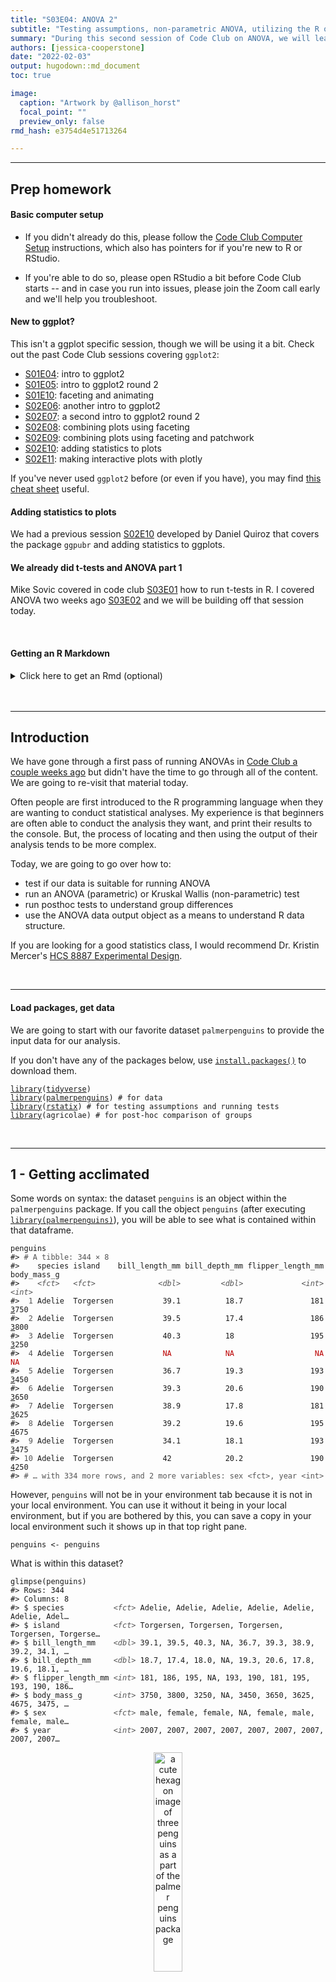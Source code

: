 ```yaml
---
title: "S03E04: ANOVA 2"
subtitle: "Testing assumptions, non-parametric ANOVA, utilizing the R output, and 🐧"
summary: "During this second session of Code Club on ANOVA, we will learn to test whether our data meetings assumptions needed for ANOVA, run non-parametric ANOVA tests and use the output for creating plots with our statistical findings."  
authors: [jessica-cooperstone]
date: "2022-02-03"
output: hugodown::md_document
toc: true

image: 
  caption: "Artwork by @allison_horst"
  focal_point: ""
  preview_only: false
rmd_hash: e3754d4e51713264

---
```


------------------------------------------------------------------------

## Prep homework

#### Basic computer setup

-   If you didn't already do this, please follow the [Code Club Computer Setup](/codeclub-setup/04_ggplot2/) instructions, which also has pointers for if you're new to R or RStudio.

-   If you're able to do so, please open RStudio a bit before Code Club starts -- and in case you run into issues, please join the Zoom call early and we'll help you troubleshoot.

#### New to ggplot?

This isn't a ggplot specific session, though we will be using it a bit. Check out the past Code Club sessions covering `ggplot2`:

-   [S01E04](/codeclub/04_ggplot2/): intro to ggplot2
-   [S01E05](/codeclub/05_ggplot-round-2/): intro to ggplot2 round 2
-   [S01E10](/codeclub/10_faceting-animating/): faceting and animating
-   [S02E06](/codeclub/s02e06_ggplot2/): another intro to ggplot2
-   [S02E07](/codeclub/s02e07_ggplot2_part2/): a second intro to ggplot2 round 2
-   [S02E08](/codeclub/s02e08_multiple_plots/): combining plots using faceting
-   [S02E09](/codeclub/s02e09_multiple_plots_part2/): combining plots using faceting and patchwork
-   [S02E10](/codeclub/s02e10_ggpubr/): adding statistics to plots
-   [S02E11](/codeclub/s02e12_plotly/): making interactive plots with plotly

If you've never used `ggplot2` before (or even if you have), you may find [this cheat sheet](https://github.com/rstudio/cheatsheets/blob/master/data-visualization-2.1.pdf) useful.

#### Adding statistics to plots

We had a previous session [S02E10](/codeclub/s02e10_ggpubr/) developed by Daniel Quiroz that covers the package `ggpubr` and adding statistics to ggplots.

#### We already did t-tests and ANOVA part 1

Mike Sovic covered in code club [S03E01](/codeclub/s03e01_ttests/) how to run t-tests in R. I covered ANOVA two weeks ago [S03E02](/codeclub/s03e02_anova/) and we will be building off that session today.

<br>

#### Getting an R Markdown

<details>
<summary>
Click here to get an Rmd (optional)
</summary>

#### RMarkdown for today

<div class="highlight">

<pre class='chroma'><code class='language-r' data-lang='r'><span class='c'># directory </span>
<span class='nf'><a href='https://rdrr.io/r/base/files2.html'>dir.create</a></span><span class='o'>(</span><span class='s'>"S03E04"</span><span class='o'>)</span>

<span class='c'># directory for our RMarkdown</span>
<span class='c'># ("recursive" to create two levels at once.)</span>
<span class='nf'><a href='https://rdrr.io/r/base/files2.html'>dir.create</a></span><span class='o'>(</span><span class='s'>"S03E04/Rmd/"</span><span class='o'>)</span>

<span class='c'># save the url location for today's script</span>
<span class='nv'>todays_Rmd</span> <span class='o'>&lt;-</span> 
  <span class='s'>"https://raw.githubusercontent.com/biodash/biodash.github.io/master/content/codeclub/S03E04_anova2/anova2.Rmd"</span>

<span class='c'># indicate the name of the new Rmd</span>
<span class='nv'>S03E04_Rmd</span> <span class='o'>&lt;-</span> <span class='s'>"S03E04/Rmd/S03E04_anova2.Rmd"</span>

<span class='c'># go get that file! </span>
<span class='nf'><a href='https://rdrr.io/r/utils/download.file.html'>download.file</a></span><span class='o'>(</span>url <span class='o'>=</span> <span class='nv'>todays_Rmd</span>,
              destfile <span class='o'>=</span> <span class='nv'>S03E04_Rmd</span><span class='o'>)</span></code></pre>

</div>

</details>
<br>
<div>

<br>

------------------------------------------------------------------------

## Introduction

We have gone through a first pass of running ANOVAs in [Code Club a couple weeks ago](/codeclub/content/S03E02_anova/) but didn't have the time to go through all of the content. We are going to re-visit that material today.

Often people are first introduced to the R programming language when they are wanting to conduct statistical analyses. My experience is that beginners are often able to conduct the analysis they want, and print their results to the console. But, the process of locating and then using the output of their analysis tends to be more complex.

Today, we are going to go over how to:

-   test if our data is suitable for running ANOVA
-   run an ANOVA (parametric) or Kruskal Wallis (non-parametric) test
-   run posthoc tests to understand group differences
-   use the ANOVA data output object as a means to understand R data structure.

If you are looking for a good statistics class, I would recommend Dr. Kristin Mercer's [HCS 8887 Experimental Design](https://hcs.osu.edu/courses/hcs-8887).

<br>

------------------------------------------------------------------------

#### Load packages, get data

We are going to start with our favorite dataset `palmerpenguins` to provide the input data for our analysis.

If you don't have any of the packages below, use [`install.packages()`](https://rdrr.io/r/utils/install.packages.html) to download them.

<div class="highlight">

<pre class='chroma'><code class='language-r' data-lang='r'><span class='kr'><a href='https://rdrr.io/r/base/library.html'>library</a></span><span class='o'>(</span><span class='nv'><a href='https://tidyverse.tidyverse.org'>tidyverse</a></span><span class='o'>)</span>
<span class='kr'><a href='https://rdrr.io/r/base/library.html'>library</a></span><span class='o'>(</span><span class='nv'><a href='https://allisonhorst.github.io/palmerpenguins/'>palmerpenguins</a></span><span class='o'>)</span> <span class='c'># for data</span>
<span class='kr'><a href='https://rdrr.io/r/base/library.html'>library</a></span><span class='o'>(</span><span class='nv'><a href='https://rpkgs.datanovia.com/rstatix/'>rstatix</a></span><span class='o'>)</span> <span class='c'># for testing assumptions and running tests</span>
<span class='kr'><a href='https://rdrr.io/r/base/library.html'>library</a></span><span class='o'>(</span><span class='nv'>agricolae</span><span class='o'>)</span> <span class='c'># for post-hoc comparison of groups</span></code></pre>

</div>

<br>

------------------------------------------------------------------------

## 1 - Getting acclimated

Some words on syntax: the dataset `penguins` is an object within the `palmerpenguins` package. If you call the object `penguins` (after executing [`library(palmerpenguins)`](https://allisonhorst.github.io/palmerpenguins/)), you will be able to see what is contained within that dataframe.

<div class="highlight">

<pre class='chroma'><code class='language-r' data-lang='r'><span class='nv'>penguins</span>
<span class='c'>#&gt; <span style='color: #555555;'># A tibble: 344 × 8</span></span>
<span class='c'>#&gt;    species island    bill_length_mm bill_depth_mm flipper_length_mm body_mass_g</span>
<span class='c'>#&gt;    <span style='color: #555555; font-style: italic;'>&lt;fct&gt;</span>   <span style='color: #555555; font-style: italic;'>&lt;fct&gt;</span>              <span style='color: #555555; font-style: italic;'>&lt;dbl&gt;</span>         <span style='color: #555555; font-style: italic;'>&lt;dbl&gt;</span>             <span style='color: #555555; font-style: italic;'>&lt;int&gt;</span>       <span style='color: #555555; font-style: italic;'>&lt;int&gt;</span></span>
<span class='c'>#&gt; <span style='color: #555555;'> 1</span> Adelie  Torgersen           39.1          18.7               181        <span style='text-decoration: underline;'>3</span>750</span>
<span class='c'>#&gt; <span style='color: #555555;'> 2</span> Adelie  Torgersen           39.5          17.4               186        <span style='text-decoration: underline;'>3</span>800</span>
<span class='c'>#&gt; <span style='color: #555555;'> 3</span> Adelie  Torgersen           40.3          18                 195        <span style='text-decoration: underline;'>3</span>250</span>
<span class='c'>#&gt; <span style='color: #555555;'> 4</span> Adelie  Torgersen           <span style='color: #BB0000;'>NA</span>            <span style='color: #BB0000;'>NA</span>                  <span style='color: #BB0000;'>NA</span>          <span style='color: #BB0000;'>NA</span></span>
<span class='c'>#&gt; <span style='color: #555555;'> 5</span> Adelie  Torgersen           36.7          19.3               193        <span style='text-decoration: underline;'>3</span>450</span>
<span class='c'>#&gt; <span style='color: #555555;'> 6</span> Adelie  Torgersen           39.3          20.6               190        <span style='text-decoration: underline;'>3</span>650</span>
<span class='c'>#&gt; <span style='color: #555555;'> 7</span> Adelie  Torgersen           38.9          17.8               181        <span style='text-decoration: underline;'>3</span>625</span>
<span class='c'>#&gt; <span style='color: #555555;'> 8</span> Adelie  Torgersen           39.2          19.6               195        <span style='text-decoration: underline;'>4</span>675</span>
<span class='c'>#&gt; <span style='color: #555555;'> 9</span> Adelie  Torgersen           34.1          18.1               193        <span style='text-decoration: underline;'>3</span>475</span>
<span class='c'>#&gt; <span style='color: #555555;'>10</span> Adelie  Torgersen           42            20.2               190        <span style='text-decoration: underline;'>4</span>250</span>
<span class='c'>#&gt; <span style='color: #555555;'># … with 334 more rows, and 2 more variables: sex &lt;fct&gt;, year &lt;int&gt;</span></span></code></pre>

</div>

However, `penguins` will not be in your environment tab because it is not in your local environment. You can use it without it being in your local environment, but if you are bothered by this, you can save a copy in your local environment such it shows up in that top right pane.

<div class="highlight">

<pre class='chroma'><code class='language-r' data-lang='r'><span class='nv'>penguins</span> <span class='o'>&lt;-</span> <span class='nv'>penguins</span></code></pre>

</div>

What is within this dataset?

<div class="highlight">

<pre class='chroma'><code class='language-r' data-lang='r'><span class='nf'>glimpse</span><span class='o'>(</span><span class='nv'>penguins</span><span class='o'>)</span>
<span class='c'>#&gt; Rows: 344</span>
<span class='c'>#&gt; Columns: 8</span>
<span class='c'>#&gt; $ species           <span style='color: #555555; font-style: italic;'>&lt;fct&gt;</span> Adelie, Adelie, Adelie, Adelie, Adelie, Adelie, Adel…</span>
<span class='c'>#&gt; $ island            <span style='color: #555555; font-style: italic;'>&lt;fct&gt;</span> Torgersen, Torgersen, Torgersen, Torgersen, Torgerse…</span>
<span class='c'>#&gt; $ bill_length_mm    <span style='color: #555555; font-style: italic;'>&lt;dbl&gt;</span> 39.1, 39.5, 40.3, NA, 36.7, 39.3, 38.9, 39.2, 34.1, …</span>
<span class='c'>#&gt; $ bill_depth_mm     <span style='color: #555555; font-style: italic;'>&lt;dbl&gt;</span> 18.7, 17.4, 18.0, NA, 19.3, 20.6, 17.8, 19.6, 18.1, …</span>
<span class='c'>#&gt; $ flipper_length_mm <span style='color: #555555; font-style: italic;'>&lt;int&gt;</span> 181, 186, 195, NA, 193, 190, 181, 195, 193, 190, 186…</span>
<span class='c'>#&gt; $ body_mass_g       <span style='color: #555555; font-style: italic;'>&lt;int&gt;</span> 3750, 3800, 3250, NA, 3450, 3650, 3625, 4675, 3475, …</span>
<span class='c'>#&gt; $ sex               <span style='color: #555555; font-style: italic;'>&lt;fct&gt;</span> male, female, female, NA, female, male, female, male…</span>
<span class='c'>#&gt; $ year              <span style='color: #555555; font-style: italic;'>&lt;int&gt;</span> 2007, 2007, 2007, 2007, 2007, 2007, 2007, 2007, 2007…</span></code></pre>

</div>

<p align="center">
<img src=palmerpenguins_hex.png width="30%" alt="a cute hexagon image of three penguins as a part of the palmer penguins package">
</p>

Illustration by [Allison Horst](https://allisonhorst.github.io/palmerpenguins/articles/art.html)

<br>

------------------------------------------------------------------------

## 2. Testing assumptions

I'd be remiss if I didn't show you how to test that you aren't violating any of the assumptions needed to conduct an ANOVA. We went over this a little bit back in the session put together by Daniel Quiroz on [ggpubr](https://biodash.github.io/codeclub/s02e10_ggpubr/) and adding statistical results to ggplots.

Briefly, in order to use parametric procedures (like ANOVA), we need to be sure our data meets the assumptions for 1) normality and 2) constant variance. This can be done in a few different ways.

<p align="center">
<img src=featured.png width="70%" alt="a cartoon of two distributions, one is normal (bell shaped curve) and one is not (dimodal, two peaks, with the one on the right being higher">
</p>

Illustration by [Allison Horst](https://allisonhorst.github.io/palmerpenguins/articles/art.html)

#### Shapiro-Wilk test for normality

We are going to use the Shapiro-Wilk test (using the function [`shapiro_test()`](https://rpkgs.datanovia.com/rstatix/reference/shapiro_test.html) which is in the package `rstatix` to determine normality, but will do it groupwise. This function is a pipe-friendly wrapper for the function [`shapiro.test()`](https://www.rdocumentation.org/packages/stats/versions/3.6.2/topics/shapiro.test), which just means you can use it with pipes.

Our question is:

-   Does `bill_length_mm` vary by `species` in female penguins?

<figure>
<p align="center">
<img src=culmen_depth.png width="50%" alt="a cute image showing the bill length as the horizontal (sticking out from the face) length of the penguin bill, and the bill depth as the vertical (perpendicular to the ground) bill depth">
<figcaption>
Illustration by <a href="https://allisonhorst.github.io/palmerpenguins/articles/art.html">Allison Horst</a>
</figcaption>
</p>
</figure>
Caputuring some descriptive statistics

<div class="highlight">

<pre class='chroma'><code class='language-r' data-lang='r'><span class='nv'>penguins</span> <span class='o'>%&gt;%</span>
  <span class='nf'><a href='https://dplyr.tidyverse.org/reference/filter.html'>filter</a></span><span class='o'>(</span><span class='nv'>sex</span> <span class='o'>==</span> <span class='s'>"female"</span><span class='o'>)</span> <span class='o'>%&gt;%</span>
  <span class='nf'><a href='https://tidyr.tidyverse.org/reference/drop_na.html'>drop_na</a></span><span class='o'>(</span><span class='o'>)</span> <span class='o'>%&gt;%</span>
  <span class='nf'><a href='https://dplyr.tidyverse.org/reference/group_by.html'>group_by</a></span><span class='o'>(</span><span class='nv'>species</span><span class='o'>)</span> <span class='o'>%&gt;%</span>
  <span class='nf'>count</span><span class='o'>(</span><span class='o'>)</span>
<span class='c'>#&gt; <span style='color: #555555;'># A tibble: 3 × 2</span></span>
<span class='c'>#&gt; <span style='color: #555555;'># Groups:   species [3]</span></span>
<span class='c'>#&gt;   species       n</span>
<span class='c'>#&gt;   <span style='color: #555555; font-style: italic;'>&lt;fct&gt;</span>     <span style='color: #555555; font-style: italic;'>&lt;int&gt;</span></span>
<span class='c'>#&gt; <span style='color: #555555;'>1</span> Adelie       73</span>
<span class='c'>#&gt; <span style='color: #555555;'>2</span> Chinstrap    34</span>
<span class='c'>#&gt; <span style='color: #555555;'>3</span> Gentoo       58</span></code></pre>

</div>

<div class="highlight">

<pre class='chroma'><code class='language-r' data-lang='r'><span class='c'># testing for all female penguins together</span>
<span class='nv'>penguins</span> <span class='o'>%&gt;%</span>
  <span class='nf'><a href='https://dplyr.tidyverse.org/reference/filter.html'>filter</a></span><span class='o'>(</span><span class='nv'>sex</span> <span class='o'>==</span> <span class='s'>"female"</span><span class='o'>)</span> <span class='o'>%&gt;%</span>
  <span class='nf'><a href='https://tidyr.tidyverse.org/reference/drop_na.html'>drop_na</a></span><span class='o'>(</span><span class='o'>)</span> <span class='o'>%&gt;%</span>
  <span class='nf'>rstatix</span><span class='nf'>::</span><span class='nf'><a href='https://rpkgs.datanovia.com/rstatix/reference/shapiro_test.html'>shapiro_test</a></span><span class='o'>(</span><span class='nv'>bill_length_mm</span><span class='o'>)</span>
<span class='c'>#&gt; <span style='color: #555555;'># A tibble: 1 × 3</span></span>
<span class='c'>#&gt;   variable       statistic         p</span>
<span class='c'>#&gt;   <span style='color: #555555; font-style: italic;'>&lt;chr&gt;</span>              <span style='color: #555555; font-style: italic;'>&lt;dbl&gt;</span>     <span style='color: #555555; font-style: italic;'>&lt;dbl&gt;</span></span>
<span class='c'>#&gt; <span style='color: #555555;'>1</span> bill_length_mm     0.950 0.000<span style='text-decoration: underline;'>014</span>0</span>

<span class='c'># testing by species</span>
<span class='nv'>penguins</span> <span class='o'>%&gt;%</span>
  <span class='nf'><a href='https://tidyr.tidyverse.org/reference/drop_na.html'>drop_na</a></span><span class='o'>(</span><span class='o'>)</span> <span class='o'>%&gt;%</span>
  <span class='nf'><a href='https://dplyr.tidyverse.org/reference/filter.html'>filter</a></span><span class='o'>(</span><span class='nv'>sex</span> <span class='o'>==</span> <span class='s'>"female"</span><span class='o'>)</span> <span class='o'>%&gt;%</span>
  <span class='nf'><a href='https://dplyr.tidyverse.org/reference/group_by.html'>group_by</a></span><span class='o'>(</span><span class='nv'>species</span><span class='o'>)</span> <span class='o'>%&gt;%</span>
  <span class='nf'>rstatix</span><span class='nf'>::</span><span class='nf'><a href='https://rpkgs.datanovia.com/rstatix/reference/shapiro_test.html'>shapiro_test</a></span><span class='o'>(</span><span class='nv'>bill_length_mm</span><span class='o'>)</span>
<span class='c'>#&gt; <span style='color: #555555;'># A tibble: 3 × 4</span></span>
<span class='c'>#&gt;   species   variable       statistic       p</span>
<span class='c'>#&gt;   <span style='color: #555555; font-style: italic;'>&lt;fct&gt;</span>     <span style='color: #555555; font-style: italic;'>&lt;chr&gt;</span>              <span style='color: #555555; font-style: italic;'>&lt;dbl&gt;</span>   <span style='color: #555555; font-style: italic;'>&lt;dbl&gt;</span></span>
<span class='c'>#&gt; <span style='color: #555555;'>1</span> Adelie    bill_length_mm     0.991 0.895  </span>
<span class='c'>#&gt; <span style='color: #555555;'>2</span> Chinstrap bill_length_mm     0.883 0.001<span style='text-decoration: underline;'>70</span></span>
<span class='c'>#&gt; <span style='color: #555555;'>3</span> Gentoo    bill_length_mm     0.989 0.895</span></code></pre>

</div>

Note that if we test all the penguins together, it looks like we do not have normal data. If we test by species, we see that two speces have normal data distribution and one (Chinstrap) does not.

Can we visualize normality in another way?

Let's quickly make a new dataframe that includes only the female penguins, and drop missing values, so that we don't have to keep including the [`filter()`](https://dplyr.tidyverse.org/reference/filter.html) and [`drop_na()`](https://tidyr.tidyverse.org/reference/drop_na.html) statements.

<div class="highlight">

<pre class='chroma'><code class='language-r' data-lang='r'><span class='nv'>female_penguins</span> <span class='o'>&lt;-</span> <span class='nv'>penguins</span> <span class='o'>%&gt;%</span>
  <span class='nf'><a href='https://dplyr.tidyverse.org/reference/filter.html'>filter</a></span><span class='o'>(</span><span class='nv'>sex</span> <span class='o'>==</span> <span class='s'>"female"</span><span class='o'>)</span> <span class='o'>%&gt;%</span>
  <span class='nf'><a href='https://tidyr.tidyverse.org/reference/drop_na.html'>drop_na</a></span><span class='o'>(</span><span class='o'>)</span></code></pre>

</div>

Visualizing with a histogram by `species`.

<div class="highlight">

<pre class='chroma'><code class='language-r' data-lang='r'><span class='nv'>female_penguins</span> <span class='o'>%&gt;%</span>
  <span class='nf'>ggplot</span><span class='o'>(</span><span class='nf'>aes</span><span class='o'>(</span>x <span class='o'>=</span> <span class='nv'>bill_length_mm</span><span class='o'>)</span><span class='o'>)</span> <span class='o'>+</span>
  <span class='nf'>geom_histogram</span><span class='o'>(</span><span class='o'>)</span> <span class='o'>+</span>
  <span class='nf'>facet_grid</span><span class='o'>(</span>cols <span class='o'>=</span> <span class='nf'>vars</span><span class='o'>(</span><span class='nv'>species</span><span class='o'>)</span><span class='o'>)</span>
<span class='c'>#&gt; `stat_bin()` using `bins = 30`. Pick better value with `binwidth`.</span>
</code></pre>
<img src="figs/unnamed-chunk-9-1.png" width="700px" style="display: block; margin: auto;" />

</div>

We can see here too that the Chinstrap penguins look maybe not that normal (and we saw earlier they have the fewest numbers of observations). This is consistent with the results from the Shapiro test.

##### Log transforming

Would our data look more normal if we log transformed it? Let's see. We can use the function [`mutate()`](https://dplyr.tidyverse.org/reference/mutate.html) to create a new column called `bill_length_mm_log2` which will have the data from `bill_length_mm` but log transformed using base 2 (using the base R function [`log2()`](https://www.rdocumentation.org/packages/SparkR/versions/2.1.2/topics/log2)).

<p align="center">
<img src=dplyr_mutate.png width="50%" alt="Cartoon of cute fuzzy monsters dressed up as different X-men characters, working together to add a new column to an existing data frame. Stylized title text reads “dplyr::mutate - add columns, keep existing.">
</p>

Illustration by [Allison Horst](https://allisonhorst.github.io/palmerpenguins/articles/art.html)

The syntax of [`mutate()`](https://dplyr.tidyverse.org/reference/mutate.html) is like this:

-   `mutate(new_variable = function(existing_variable))`

<div class="highlight">

<pre class='chroma'><code class='language-r' data-lang='r'><span class='nv'>log_female_penguins</span> <span class='o'>&lt;-</span> <span class='nv'>female_penguins</span> <span class='o'>%&gt;%</span>
  <span class='nf'><a href='https://dplyr.tidyverse.org/reference/mutate.html'>mutate</a></span><span class='o'>(</span>bill_length_mm_log2 <span class='o'>=</span> <span class='nf'><a href='https://rdrr.io/r/base/Log.html'>log2</a></span><span class='o'>(</span><span class='nv'>bill_length_mm</span><span class='o'>)</span><span class='o'>)</span></code></pre>

</div>

Testing using [`shapiro_test()`](https://rpkgs.datanovia.com/rstatix/reference/shapiro_test.html) again.

<div class="highlight">

<pre class='chroma'><code class='language-r' data-lang='r'><span class='nv'>log_female_penguins</span> <span class='o'>%&gt;%</span> 
  <span class='c'># don't need drop_na() because we already did that</span>
  <span class='nf'><a href='https://dplyr.tidyverse.org/reference/group_by.html'>group_by</a></span><span class='o'>(</span><span class='nv'>species</span><span class='o'>)</span> <span class='o'>%&gt;%</span>
  <span class='nf'><a href='https://rpkgs.datanovia.com/rstatix/reference/shapiro_test.html'>shapiro_test</a></span><span class='o'>(</span><span class='nv'>bill_length_mm_log2</span><span class='o'>)</span>
<span class='c'>#&gt; <span style='color: #555555;'># A tibble: 3 × 4</span></span>
<span class='c'>#&gt;   species   variable            statistic       p</span>
<span class='c'>#&gt;   <span style='color: #555555; font-style: italic;'>&lt;fct&gt;</span>     <span style='color: #555555; font-style: italic;'>&lt;chr&gt;</span>                   <span style='color: #555555; font-style: italic;'>&lt;dbl&gt;</span>   <span style='color: #555555; font-style: italic;'>&lt;dbl&gt;</span></span>
<span class='c'>#&gt; <span style='color: #555555;'>1</span> Adelie    bill_length_mm_log2     0.991 0.868  </span>
<span class='c'>#&gt; <span style='color: #555555;'>2</span> Chinstrap bill_length_mm_log2     0.911 0.009<span style='text-decoration: underline;'>00</span></span>
<span class='c'>#&gt; <span style='color: #555555;'>3</span> Gentoo    bill_length_mm_log2     0.988 0.841</span></code></pre>

</div>

Still not passing the test for normality. Let's still look at this visually.

<div class="highlight">

<pre class='chroma'><code class='language-r' data-lang='r'><span class='nv'>log_female_penguins</span> <span class='o'>%&gt;%</span>
  <span class='nf'>ggplot</span><span class='o'>(</span><span class='nf'>aes</span><span class='o'>(</span>x <span class='o'>=</span> <span class='nv'>bill_length_mm_log2</span><span class='o'>)</span><span class='o'>)</span> <span class='o'>+</span>
  <span class='nf'>geom_histogram</span><span class='o'>(</span><span class='o'>)</span> <span class='o'>+</span>
  <span class='nf'>facet_grid</span><span class='o'>(</span>cols <span class='o'>=</span> <span class='nf'>vars</span><span class='o'>(</span><span class='nv'>species</span><span class='o'>)</span><span class='o'>)</span>
<span class='c'>#&gt; `stat_bin()` using `bins = 30`. Pick better value with `binwidth`.</span>
</code></pre>
<img src="figs/unnamed-chunk-12-1.png" width="700px" style="display: block; margin: auto;" />

</div>

Doesn't look very different from the non-log2 transformed data. Ok, well we tried.

#### Equal variance

We can test for equal variance using Levene's test, [`levene_test()`](https://www.rdocumentation.org/packages/rstatix/versions/0.7.0/topics/levene_test) which is part of the `rstatix` package. Again, this is a pipe-friendly wrapper for the function [`levene.test()`](https://www.rdocumentation.org/packages/lawstat/versions/3.4/topics/levene.test).

<div class="highlight">

<pre class='chroma'><code class='language-r' data-lang='r'><span class='nv'>female_penguins</span> <span class='o'>%&gt;%</span>
  <span class='nf'><a href='https://rpkgs.datanovia.com/rstatix/reference/levene_test.html'>levene_test</a></span><span class='o'>(</span><span class='nv'>bill_length_mm</span> <span class='o'>~</span> <span class='nv'>species</span><span class='o'>)</span>
<span class='c'>#&gt; <span style='color: #555555;'># A tibble: 1 × 4</span></span>
<span class='c'>#&gt;     df1   df2 statistic     p</span>
<span class='c'>#&gt;   <span style='color: #555555; font-style: italic;'>&lt;int&gt;</span> <span style='color: #555555; font-style: italic;'>&lt;int&gt;</span>     <span style='color: #555555; font-style: italic;'>&lt;dbl&gt;</span> <span style='color: #555555; font-style: italic;'>&lt;dbl&gt;</span></span>
<span class='c'>#&gt; <span style='color: #555555;'>1</span>     2   162     0.819 0.442</span></code></pre>

</div>

Our data meets the assumption for equal variance, but not for normality, so we will need to be sure to select a test that does not have an assumption of normality.

<br>

------------------------------------------------------------------------

## 3. Kruskal Wallis test

The Kruskal Wallis test is the non-parametric version of a one-way ANOVA. This non-parametric test tests whether samples are coming from the same distribution, but uses ranks instead of means.

We want to see if there are any differences in bill length (`bill_length_mm`) in penguins by `species`. Since our data violates the assumptions of normality, we should do this using a test that does not require normality, and we can use the [Kruskal Wallis test](https://en.wikipedia.org/wiki/Kruskal%E2%80%93Wallis_one-way_analysis_of_variance). The Kruskal-Wallis test, can be run using the `rstatix` function [`kruskal_test()`](https://www.rdocumentation.org/packages/rstatix/versions/0.7.0/topics/kruskal_test).

First let's get some descriptive information about our data.

<div class="highlight">

<pre class='chroma'><code class='language-r' data-lang='r'><span class='nv'>female_penguins</span> <span class='o'>%&gt;%</span>
  <span class='nf'><a href='https://dplyr.tidyverse.org/reference/group_by.html'>group_by</a></span><span class='o'>(</span><span class='nv'>species</span><span class='o'>)</span> <span class='o'>%&gt;%</span>
  <span class='nf'>count</span><span class='o'>(</span><span class='o'>)</span>
<span class='c'>#&gt; <span style='color: #555555;'># A tibble: 3 × 2</span></span>
<span class='c'>#&gt; <span style='color: #555555;'># Groups:   species [3]</span></span>
<span class='c'>#&gt;   species       n</span>
<span class='c'>#&gt;   <span style='color: #555555; font-style: italic;'>&lt;fct&gt;</span>     <span style='color: #555555; font-style: italic;'>&lt;int&gt;</span></span>
<span class='c'>#&gt; <span style='color: #555555;'>1</span> Adelie       73</span>
<span class='c'>#&gt; <span style='color: #555555;'>2</span> Chinstrap    34</span>
<span class='c'>#&gt; <span style='color: #555555;'>3</span> Gentoo       58</span></code></pre>

</div>

If we want to learn more about the function [`kruskal_test()`](https://rpkgs.datanovia.com/rstatix/reference/kruskal_test.html) we can do so using the code below. The help documentation will show up in the bottom right quadrant of your RStudio.

<div class="highlight">

<pre class='chroma'><code class='language-r' data-lang='r'><span class='o'>?</span><span class='nf'><a href='https://rpkgs.datanovia.com/rstatix/reference/kruskal_test.html'>kruskal_test</a></span><span class='o'>(</span><span class='o'>)</span></code></pre>

</div>

We can run a Kruskal-Wallis test by indicating our model.

<div class="highlight">

<pre class='chroma'><code class='language-r' data-lang='r'><span class='nv'>bill_length_kruskal</span> <span class='o'>&lt;-</span> <span class='nv'>female_penguins</span> <span class='o'>%&gt;%</span>
  <span class='nf'><a href='https://rpkgs.datanovia.com/rstatix/reference/kruskal_test.html'>kruskal_test</a></span><span class='o'>(</span><span class='nv'>bill_length_mm</span> <span class='o'>~</span> <span class='nv'>species</span><span class='o'>)</span></code></pre>

</div>

The function [`kruskal_test()`](https://rpkgs.datanovia.com/rstatix/reference/kruskal_test.html) already puts the output of the function into a tidy format, so we can simply view it.

<div class="highlight">

<pre class='chroma'><code class='language-r' data-lang='r'><span class='nf'><a href='https://rdrr.io/r/utils/View.html'>View</a></span><span class='o'>(</span><span class='nv'>bill_length_kruskal</span><span class='o'>)</span></code></pre>

</div>

<div class="highlight">

| .y.            |   n | statistic |  df |   p | method         |
|:---------------|----:|----------:|----:|----:|:---------------|
| bill_length_mm | 165 |  121.6214 |   2 |   0 | Kruskal-Wallis |

</div>

We can also look at our data visually by plotting it, as below.

<div class="highlight">

<pre class='chroma'><code class='language-r' data-lang='r'><span class='nv'>female_penguins</span> <span class='o'>%&gt;%</span>
  <span class='nf'>ggplot</span><span class='o'>(</span><span class='nf'>aes</span><span class='o'>(</span>x <span class='o'>=</span> <span class='nv'>species</span>, y <span class='o'>=</span> <span class='nv'>bill_length_mm</span><span class='o'>)</span><span class='o'>)</span> <span class='o'>+</span>
  <span class='nf'>geom_boxplot</span><span class='o'>(</span>outlier.shape <span class='o'>=</span> <span class='kc'>NA</span><span class='o'>)</span> <span class='o'>+</span>
  <span class='nf'>geom_jitter</span><span class='o'>(</span>width <span class='o'>=</span> <span class='m'>0.3</span><span class='o'>)</span>
</code></pre>
<img src="figs/unnamed-chunk-19-1.png" width="700px" style="display: block; margin: auto;" />

</div>

<br>

------------------------------------------------------------------------

## Breakout rooms 1

We want to know if there are any significant differences in `bill_depth_mm` by `species` in male penguins.

### Exercise 1

<div class="puzzle">

<div>

Test your assumptions for normality to determine what would be the appropriate test to do to assess means separation.

<details>
<summary>
Hints (click here)
</summary>

<br>

Use the function [`shapiro_test()`](https://rpkgs.datanovia.com/rstatix/reference/shapiro_test.html) to test normality. If your data is non-normal, you can check to see if log transforming it makes it normal.

<br>
</details>

<br>

<details>
<summary>
Solutions (click here)
</summary>
Shapiro-Wilk Test

<div class="highlight">

<pre class='chroma'><code class='language-r' data-lang='r'><span class='c'># create df with male penguins and no NAs</span>
<span class='nv'>male_penguins</span> <span class='o'>&lt;-</span> <span class='nv'>penguins</span> <span class='o'>%&gt;%</span>
  <span class='nf'><a href='https://dplyr.tidyverse.org/reference/filter.html'>filter</a></span><span class='o'>(</span><span class='nv'>sex</span> <span class='o'>==</span> <span class='s'>"male"</span><span class='o'>)</span> <span class='o'>%&gt;%</span>
  <span class='nf'><a href='https://tidyr.tidyverse.org/reference/drop_na.html'>drop_na</a></span><span class='o'>(</span><span class='o'>)</span></code></pre>

</div>

<div class="highlight">

<pre class='chroma'><code class='language-r' data-lang='r'><span class='c'># run shapiro test</span>
<span class='nv'>male_penguins</span> <span class='o'>%&gt;%</span>
  <span class='nf'><a href='https://dplyr.tidyverse.org/reference/group_by.html'>group_by</a></span><span class='o'>(</span><span class='nv'>species</span><span class='o'>)</span> <span class='o'>%&gt;%</span>
  <span class='nf'>rstatix</span><span class='nf'>::</span><span class='nf'><a href='https://rpkgs.datanovia.com/rstatix/reference/shapiro_test.html'>shapiro_test</a></span><span class='o'>(</span><span class='nv'>bill_depth_mm</span><span class='o'>)</span>
<span class='c'>#&gt; <span style='color: #555555;'># A tibble: 3 × 4</span></span>
<span class='c'>#&gt;   species   variable      statistic      p</span>
<span class='c'>#&gt;   <span style='color: #555555; font-style: italic;'>&lt;fct&gt;</span>     <span style='color: #555555; font-style: italic;'>&lt;chr&gt;</span>             <span style='color: #555555; font-style: italic;'>&lt;dbl&gt;</span>  <span style='color: #555555; font-style: italic;'>&lt;dbl&gt;</span></span>
<span class='c'>#&gt; <span style='color: #555555;'>1</span> Adelie    bill_depth_mm     0.964 0.033<span style='text-decoration: underline;'>5</span></span>
<span class='c'>#&gt; <span style='color: #555555;'>2</span> Chinstrap bill_depth_mm     0.983 0.863 </span>
<span class='c'>#&gt; <span style='color: #555555;'>3</span> Gentoo    bill_depth_mm     0.980 0.401</span></code></pre>

</div>

Visualize

<div class="highlight">

<pre class='chroma'><code class='language-r' data-lang='r'><span class='nv'>male_penguins</span> <span class='o'>%&gt;%</span>
  <span class='nf'>ggplot</span><span class='o'>(</span><span class='nf'>aes</span><span class='o'>(</span>x <span class='o'>=</span> <span class='nv'>bill_depth_mm</span><span class='o'>)</span><span class='o'>)</span> <span class='o'>+</span>
  <span class='nf'>geom_histogram</span><span class='o'>(</span><span class='o'>)</span> <span class='o'>+</span>
  <span class='nf'>facet_grid</span><span class='o'>(</span>cols <span class='o'>=</span> <span class='nf'>vars</span><span class='o'>(</span><span class='nv'>species</span><span class='o'>)</span><span class='o'>)</span>
<span class='c'>#&gt; `stat_bin()` using `bins = 30`. Pick better value with `binwidth`.</span>
</code></pre>
<img src="figs/unnamed-chunk-22-1.png" width="700px" style="display: block; margin: auto;" />

</div>

See if log-transforming your data would allow you to use parametric tests.

<div class="highlight">

<pre class='chroma'><code class='language-r' data-lang='r'><span class='nv'>log_male_penguins</span> <span class='o'>&lt;-</span> <span class='nv'>male_penguins</span> <span class='o'>%&gt;%</span>
  <span class='nf'><a href='https://dplyr.tidyverse.org/reference/mutate.html'>mutate</a></span><span class='o'>(</span>bill_depth_mm_log2 <span class='o'>=</span> <span class='nf'><a href='https://rdrr.io/r/base/Log.html'>log2</a></span><span class='o'>(</span><span class='nv'>bill_depth_mm</span><span class='o'>)</span><span class='o'>)</span></code></pre>

</div>

Testing using [`shapiro_test()`](https://rpkgs.datanovia.com/rstatix/reference/shapiro_test.html) again.

<div class="highlight">

<pre class='chroma'><code class='language-r' data-lang='r'><span class='nv'>log_male_penguins</span> <span class='o'>%&gt;%</span> 
  <span class='c'># don't need drop_na() because we already did that</span>
  <span class='nf'><a href='https://dplyr.tidyverse.org/reference/group_by.html'>group_by</a></span><span class='o'>(</span><span class='nv'>species</span><span class='o'>)</span> <span class='o'>%&gt;%</span>
  <span class='nf'><a href='https://rpkgs.datanovia.com/rstatix/reference/shapiro_test.html'>shapiro_test</a></span><span class='o'>(</span><span class='nv'>bill_depth_mm_log2</span><span class='o'>)</span>
<span class='c'>#&gt; <span style='color: #555555;'># A tibble: 3 × 4</span></span>
<span class='c'>#&gt;   species   variable           statistic      p</span>
<span class='c'>#&gt;   <span style='color: #555555; font-style: italic;'>&lt;fct&gt;</span>     <span style='color: #555555; font-style: italic;'>&lt;chr&gt;</span>                  <span style='color: #555555; font-style: italic;'>&lt;dbl&gt;</span>  <span style='color: #555555; font-style: italic;'>&lt;dbl&gt;</span></span>
<span class='c'>#&gt; <span style='color: #555555;'>1</span> Adelie    bill_depth_mm_log2     0.971 0.091<span style='text-decoration: underline;'>4</span></span>
<span class='c'>#&gt; <span style='color: #555555;'>2</span> Chinstrap bill_depth_mm_log2     0.981 0.814 </span>
<span class='c'>#&gt; <span style='color: #555555;'>3</span> Gentoo    bill_depth_mm_log2     0.980 0.438</span></code></pre>

</div>

Ok! We could use log2 transformed data

Visualize.

<div class="highlight">

<pre class='chroma'><code class='language-r' data-lang='r'><span class='nv'>log_male_penguins</span> <span class='o'>%&gt;%</span>
  <span class='nf'>ggplot</span><span class='o'>(</span><span class='nf'>aes</span><span class='o'>(</span>x <span class='o'>=</span> <span class='nv'>bill_depth_mm_log2</span><span class='o'>)</span><span class='o'>)</span> <span class='o'>+</span>
  <span class='nf'>geom_histogram</span><span class='o'>(</span><span class='o'>)</span> <span class='o'>+</span>
  <span class='nf'>facet_grid</span><span class='o'>(</span>cols <span class='o'>=</span> <span class='nf'>vars</span><span class='o'>(</span><span class='nv'>species</span><span class='o'>)</span><span class='o'>)</span>
<span class='c'>#&gt; `stat_bin()` using `bins = 30`. Pick better value with `binwidth`.</span>
</code></pre>
<img src="figs/unnamed-chunk-25-1.png" width="700px" style="display: block; margin: auto;" />

</div>

</details>

<br>

</div>

</div>

------------------------------------------------------------------------

### Exercise 2

<div class="puzzle">

<div>

Test your assumptions for equal variance to determine what would be the appropriate test to do to assess means separation.

<details>
<summary>
Hints (click here)
</summary>

<br>

You can use the function [`levene_test()`](https://rpkgs.datanovia.com/rstatix/reference/levene_test.html) to test for equal variance.

<br>
</details>

<br>

<details>
<summary>
Solutions (click here)
</summary>
Equal variance

<div class="highlight">

<pre class='chroma'><code class='language-r' data-lang='r'><span class='nv'>male_penguins</span> <span class='o'>%&gt;%</span>
  <span class='nf'><a href='https://rpkgs.datanovia.com/rstatix/reference/levene_test.html'>levene_test</a></span><span class='o'>(</span><span class='nv'>bill_depth_mm</span> <span class='o'>~</span> <span class='nv'>species</span><span class='o'>)</span>
<span class='c'>#&gt; <span style='color: #555555;'># A tibble: 1 × 4</span></span>
<span class='c'>#&gt;     df1   df2 statistic     p</span>
<span class='c'>#&gt;   <span style='color: #555555; font-style: italic;'>&lt;int&gt;</span> <span style='color: #555555; font-style: italic;'>&lt;int&gt;</span>     <span style='color: #555555; font-style: italic;'>&lt;dbl&gt;</span> <span style='color: #555555; font-style: italic;'>&lt;dbl&gt;</span></span>
<span class='c'>#&gt; <span style='color: #555555;'>1</span>     2   165      2.30 0.103</span></code></pre>

</div>

</details>

<br>

</div>

</div>

------------------------------------------------------------------------

### Exercise 3

<div class="puzzle">

<div>

Conduct your Kruskal-Wallis test or ANOVA to see if there is any overall significant effect of `species` on `bill_depth_mm` of male penguins.

<details>
<summary>
Hints (click here)
</summary>
<br> Review the information in section 3 of this post. You could also use the package `ggpubr`. <br>
</details>

<br>

<details>
<summary>
Solutions (click here)
</summary>
Kruskal-Wallis

<div class="highlight">

<pre class='chroma'><code class='language-r' data-lang='r'><span class='nv'>bill_depth_kruskal</span> <span class='o'>&lt;-</span> <span class='nv'>male_penguins</span> <span class='o'>%&gt;%</span>
  <span class='nf'><a href='https://rpkgs.datanovia.com/rstatix/reference/kruskal_test.html'>kruskal_test</a></span><span class='o'>(</span><span class='nv'>bill_depth_mm</span> <span class='o'>~</span> <span class='nv'>species</span><span class='o'>)</span></code></pre>

</div>

<div class="highlight">

<pre class='chroma'><code class='language-r' data-lang='r'><span class='nf'><a href='https://rdrr.io/r/utils/View.html'>View</a></span><span class='o'>(</span><span class='nv'>bill_depth_kruskal</span><span class='o'>)</span></code></pre>

</div>

<div class="highlight">

| .y.           |   n | statistic |  df |   p | method         |
|:--------------|----:|----------:|----:|----:|:---------------|
| bill_depth_mm | 168 |   116.152 |   2 |   0 | Kruskal-Wallis |

</div>

ANOVA - to use this you need to be using normal data (here, the log transformed data).

<div class="highlight">

<pre class='chroma'><code class='language-r' data-lang='r'><span class='nv'>bill_depth_anova</span> <span class='o'>&lt;-</span> 
  <span class='nf'><a href='https://rdrr.io/r/stats/aov.html'>aov</a></span><span class='o'>(</span>data <span class='o'>=</span> <span class='nv'>log_male_penguins</span>,
      formula <span class='o'>=</span> <span class='nv'>bill_depth_mm_log2</span> <span class='o'>~</span> <span class='nv'>species</span><span class='o'>)</span></code></pre>

</div>

<div class="highlight">

<pre class='chroma'><code class='language-r' data-lang='r'><span class='nf'><a href='https://rdrr.io/r/base/summary.html'>summary</a></span><span class='o'>(</span><span class='nv'>bill_depth_anova</span><span class='o'>)</span>
<span class='c'>#&gt;              Df Sum Sq Mean Sq F value Pr(&gt;F)    </span>
<span class='c'>#&gt; species       2 3.1221  1.5610   319.8 &lt;2e-16 ***</span>
<span class='c'>#&gt; Residuals   165 0.8053  0.0049                   </span>
<span class='c'>#&gt; ---</span>
<span class='c'>#&gt; Signif. codes:  0 '***' 0.001 '**' 0.01 '*' 0.05 '.' 0.1 ' ' 1</span></code></pre>

</div>

</details>

<br>

</div>

</div>

<br>

------------------------------------------------------------------------

## 4. Posthoc group analysis

Now that we've seen that `species` are significant effectors of `bill_length_mm`, our next logical question might be, which species specifically are different from each other? We can determine this by conducting a post-hoc test. We will do our post-hoc analysis using Dunn's test (which is for specifically ranked data) and the function [`dunn_test()`](https://rdrr.io/cran/rstatix/man/dunn_test.html) which is a part of `rstatix`. In the example below, we are using the Benjamini Hochberg method of pvalue adjustment for multiple corrections.

<div class="highlight">

<pre class='chroma'><code class='language-r' data-lang='r'><span class='nv'>dunn_bill_length</span> <span class='o'>&lt;-</span> <span class='nv'>female_penguins</span> <span class='o'>%&gt;%</span>
  <span class='nf'><a href='https://rpkgs.datanovia.com/rstatix/reference/dunn_test.html'>dunn_test</a></span><span class='o'>(</span><span class='nv'>bill_length_mm</span> <span class='o'>~</span> <span class='nv'>species</span>,
            p.adjust.method <span class='o'>=</span> <span class='s'>"BH"</span><span class='o'>)</span> <span class='c'># there are others too</span></code></pre>

</div>

Like we did with t-tests, you can also look at the resulting [`dunn_test()`](https://rpkgs.datanovia.com/rstatix/reference/dunn_test.html) object (here, `dunn_bill_length`) in your environment pane.

<div class="highlight">

<pre class='chroma'><code class='language-r' data-lang='r'><span class='nf'><a href='https://rdrr.io/r/utils/View.html'>View</a></span><span class='o'>(</span><span class='nv'>dunn_bill_length</span><span class='o'>)</span></code></pre>

</div>

<div class="highlight">

| .y.            | group1    | group2    |  n1 |  n2 |  statistic |         p |     p.adj | p.adj.signif |
|:---------------|:----------|:----------|----:|----:|-----------:|----------:|----------:|:-------------|
| bill_length_mm | Adelie    | Chinstrap |  73 |  34 |  8.8609532 | 0.0000000 | 0.0000000 | \*\*\*\*     |
| bill_length_mm | Adelie    | Gentoo    |  73 |  58 |  9.4096815 | 0.0000000 | 0.0000000 | \*\*\*\*     |
| bill_length_mm | Chinstrap | Gentoo    |  34 |  58 | -0.8549426 | 0.3925829 | 0.3925829 | ns           |

</div>

From this result, we can see that Adelie is significantly different than Chinstrap and Gentoo, but Chinstrap and Gentoo are not significantly different from each other.

The structure of this resulting object `dunn_bill_length` can be determined using the code below.

<div class="highlight">

<pre class='chroma'><code class='language-r' data-lang='r'><span class='nf'><a href='https://rdrr.io/r/utils/str.html'>str</a></span><span class='o'>(</span><span class='nv'>dunn_bill_length</span><span class='o'>)</span>
<span class='c'>#&gt; rstatix_test [3 × 9] (S3: rstatix_test/dunn_test/tbl_df/tbl/data.frame)</span>
<span class='c'>#&gt;  $ .y.         : chr [1:3] "bill_length_mm" "bill_length_mm" "bill_length_mm"</span>
<span class='c'>#&gt;  $ group1      : chr [1:3] "Adelie" "Adelie" "Chinstrap"</span>
<span class='c'>#&gt;  $ group2      : chr [1:3] "Chinstrap" "Gentoo" "Gentoo"</span>
<span class='c'>#&gt;  $ n1          : Named int [1:3] 73 73 34</span>
<span class='c'>#&gt;   ..- attr(*, "names")= chr [1:3] "Adelie" "Adelie" "Chinstrap"</span>
<span class='c'>#&gt;  $ n2          : Named int [1:3] 34 58 58</span>
<span class='c'>#&gt;   ..- attr(*, "names")= chr [1:3] "Chinstrap" "Gentoo" "Gentoo"</span>
<span class='c'>#&gt;  $ statistic   : num [1:3] 8.861 9.41 -0.855</span>
<span class='c'>#&gt;  $ p           : num [1:3] 7.93e-19 4.98e-21 3.93e-01</span>
<span class='c'>#&gt;  $ p.adj       : num [1:3] 1.19e-18 1.49e-20 3.93e-01</span>
<span class='c'>#&gt;  $ p.adj.signif: chr [1:3] "****" "****" "ns"</span>
<span class='c'>#&gt;  - attr(*, "na.action")= 'omit' Named int 3</span>
<span class='c'>#&gt;   ..- attr(*, "names")= chr "3"</span>
<span class='c'>#&gt;  - attr(*, "args")=List of 5</span>
<span class='c'>#&gt;   ..$ data           : tibble [165 × 8] (S3: tbl_df/tbl/data.frame)</span>
<span class='c'>#&gt;   .. ..$ species          : Factor w/ 3 levels "Adelie","Chinstrap",..: 1 1 1 1 1 1 1 1 1 1 ...</span>
<span class='c'>#&gt;   .. ..$ island           : Factor w/ 3 levels "Biscoe","Dream",..: 3 3 3 3 3 3 3 3 1 1 ...</span>
<span class='c'>#&gt;   .. ..$ bill_length_mm   : num [1:165] 39.5 40.3 36.7 38.9 41.1 36.6 38.7 34.4 37.8 35.9 ...</span>
<span class='c'>#&gt;   .. ..$ bill_depth_mm    : num [1:165] 17.4 18 19.3 17.8 17.6 17.8 19 18.4 18.3 19.2 ...</span>
<span class='c'>#&gt;   .. ..$ flipper_length_mm: int [1:165] 186 195 193 181 182 185 195 184 174 189 ...</span>
<span class='c'>#&gt;   .. ..$ body_mass_g      : int [1:165] 3800 3250 3450 3625 3200 3700 3450 3325 3400 3800 ...</span>
<span class='c'>#&gt;   .. ..$ sex              : Factor w/ 2 levels "female","male": 1 1 1 1 1 1 1 1 1 1 ...</span>
<span class='c'>#&gt;   .. ..$ year             : int [1:165] 2007 2007 2007 2007 2007 2007 2007 2007 2007 2007 ...</span>
<span class='c'>#&gt;   ..$ formula        :Class 'formula'  language bill_length_mm ~ species</span>
<span class='c'>#&gt;   .. .. ..- attr(*, ".Environment")=&lt;environment: 0x55a775e9b4b8&gt; </span>
<span class='c'>#&gt;   ..$ p.adjust.method: chr "BH"</span>
<span class='c'>#&gt;   ..$ detailed       : logi FALSE</span>
<span class='c'>#&gt;   ..$ method         : chr "dunn_test"</span></code></pre>

</div>

This df does not have a 'groups' column, but if we want to plot in the same way, we can make a new object which we use for plotting. I'm going to show you here how to do this manually.

<div class="highlight">

<pre class='chroma'><code class='language-r' data-lang='r'><span class='nv'>dunn_for_plotting</span> <span class='o'>&lt;-</span> <span class='nf'><a href='https://rdrr.io/r/base/data.frame.html'>data.frame</a></span><span class='o'>(</span>species <span class='o'>=</span> <span class='nf'><a href='https://rdrr.io/r/base/c.html'>c</a></span><span class='o'>(</span><span class='s'>"Adelie"</span>, <span class='s'>"Chinstrap"</span>, <span class='s'>"Gentoo"</span><span class='o'>)</span>,
                                groups <span class='o'>=</span> <span class='nf'><a href='https://rdrr.io/r/base/c.html'>c</a></span><span class='o'>(</span><span class='s'>"a"</span>, <span class='s'>"b"</span>, <span class='s'>"b"</span><span class='o'>)</span><span class='o'>)</span></code></pre>

</div>

<br>

------------------------------------------------------------------------

## 5. Bringing it together in a plot

We already looked at a first-pass plot, but let's customize it now, and add our statistical info. Here is our base plot.

<div class="highlight">

<pre class='chroma'><code class='language-r' data-lang='r'><span class='nv'>female_penguins</span> <span class='o'>%&gt;%</span>
  <span class='nf'>ggplot</span><span class='o'>(</span><span class='nf'>aes</span><span class='o'>(</span>x <span class='o'>=</span> <span class='nv'>species</span>, y <span class='o'>=</span> <span class='nv'>bill_length_mm</span><span class='o'>)</span><span class='o'>)</span> <span class='o'>+</span>
  <span class='nf'>geom_boxplot</span><span class='o'>(</span>outlier.shape <span class='o'>=</span> <span class='kc'>NA</span><span class='o'>)</span> <span class='o'>+</span>
  <span class='nf'>geom_jitter</span><span class='o'>(</span>width <span class='o'>=</span> <span class='m'>0.3</span><span class='o'>)</span>
</code></pre>
<img src="figs/unnamed-chunk-37-1.png" width="700px" style="display: block; margin: auto;" />

</div>

First let's make the plot more aesthetically pleasing.

<div class="highlight">

<pre class='chroma'><code class='language-r' data-lang='r'><span class='o'>(</span><span class='nv'>bill_length_plot</span> <span class='o'>&lt;-</span> <span class='nv'>female_penguins</span> <span class='o'>%&gt;%</span>
  <span class='nf'>ggplot</span><span class='o'>(</span><span class='nf'>aes</span><span class='o'>(</span>x <span class='o'>=</span> <span class='nv'>species</span>, y <span class='o'>=</span> <span class='nv'>bill_length_mm</span>, color <span class='o'>=</span> <span class='nv'>species</span><span class='o'>)</span><span class='o'>)</span> <span class='o'>+</span>
  <span class='nf'>geom_boxplot</span><span class='o'>(</span>outlier.shape <span class='o'>=</span> <span class='kc'>NA</span><span class='o'>)</span> <span class='o'>+</span>
  <span class='nf'>geom_jitter</span><span class='o'>(</span>width <span class='o'>=</span> <span class='m'>0.3</span><span class='o'>)</span> <span class='o'>+</span>
  <span class='nf'>theme_classic</span><span class='o'>(</span><span class='o'>)</span> <span class='o'>+</span>
  <span class='nf'>theme</span><span class='o'>(</span>legend.position <span class='o'>=</span> <span class='s'>"none"</span><span class='o'>)</span> <span class='o'>+</span> <span class='c'># remove legend bc we don't need it</span>
  <span class='nf'>labs</span><span class='o'>(</span>x <span class='o'>=</span> <span class='s'>"Species"</span>,
       y <span class='o'>=</span> <span class='s'>"Bill Length, in mm"</span>,
       title <span class='o'>=</span> <span class='s'>"Penguin Culmen Bill Length Among Different Species"</span>,
       subtitle <span class='o'>=</span> <span class='s'>"Data collected from Palmer LTER, Antarctica"</span><span class='o'>)</span><span class='o'>)</span>
</code></pre>
<img src="figs/unnamed-chunk-38-1.png" width="700px" style="display: block; margin: auto;" />

</div>

We want to add the letters to this plot, so we can tell which groups of species by sex are significantly different. We are going to figure out what the maximum `bill_length_mm` for each species by sex is, so it will help us determine where to put our letter labels. Then, we cna add our labels to be higher than the largest data point.

<div class="highlight">

<pre class='chroma'><code class='language-r' data-lang='r'><span class='nv'>bill_length_max</span> <span class='o'>&lt;-</span> <span class='nv'>female_penguins</span> <span class='o'>%&gt;%</span>
  <span class='nf'><a href='https://dplyr.tidyverse.org/reference/group_by.html'>group_by</a></span><span class='o'>(</span><span class='nv'>species</span><span class='o'>)</span> <span class='o'>%&gt;%</span>
  <span class='nf'>summarize</span><span class='o'>(</span>max_bill_length_mm <span class='o'>=</span> <span class='nf'><a href='https://rdrr.io/r/base/Extremes.html'>max</a></span><span class='o'>(</span><span class='nv'>bill_length_mm</span><span class='o'>)</span><span class='o'>)</span>

<span class='nv'>bill_length_max</span>
<span class='c'>#&gt; <span style='color: #555555;'># A tibble: 3 × 2</span></span>
<span class='c'>#&gt;   species   max_bill_length_mm</span>
<span class='c'>#&gt;   <span style='color: #555555; font-style: italic;'>&lt;fct&gt;</span>                  <span style='color: #555555; font-style: italic;'>&lt;dbl&gt;</span></span>
<span class='c'>#&gt; <span style='color: #555555;'>1</span> Adelie                  42.2</span>
<span class='c'>#&gt; <span style='color: #555555;'>2</span> Chinstrap               58  </span>
<span class='c'>#&gt; <span style='color: #555555;'>3</span> Gentoo                  50.5</span></code></pre>

</div>

Let's add our `bill_length_max` back to the df with our post-hoc groups `dunn_for_plotting`.

<div class="highlight">

<pre class='chroma'><code class='language-r' data-lang='r'><span class='nv'>bill_for_plotting</span> <span class='o'>&lt;-</span> <span class='nf'>full_join</span><span class='o'>(</span><span class='nv'>dunn_for_plotting</span>, <span class='nv'>bill_length_max</span>,
                               by <span class='o'>=</span> <span class='s'>"species"</span><span class='o'>)</span>

<span class='nv'>bill_for_plotting</span>
<span class='c'>#&gt;     species groups max_bill_length_mm</span>
<span class='c'>#&gt; 1    Adelie      a               42.2</span>
<span class='c'>#&gt; 2 Chinstrap      b               58.0</span>
<span class='c'>#&gt; 3    Gentoo      b               50.5</span></code></pre>

</div>

Let's plot.

<div class="highlight">

<pre class='chroma'><code class='language-r' data-lang='r'><span class='nv'>bill_length_plot</span> <span class='o'>+</span>
  <span class='nf'>geom_text</span><span class='o'>(</span>data <span class='o'>=</span> <span class='nv'>bill_for_plotting</span>,
            <span class='nf'>aes</span><span class='o'>(</span>x <span class='o'>=</span> <span class='nv'>species</span>,
                y <span class='o'>=</span> <span class='m'>3</span> <span class='o'>+</span> <span class='nv'>max_bill_length_mm</span>, 
                color <span class='o'>=</span> <span class='nv'>species</span>,
                label <span class='o'>=</span> <span class='nv'>groups</span><span class='o'>)</span><span class='o'>)</span> <span class='o'>+</span>
  <span class='nf'>labs</span><span class='o'>(</span>caption <span class='o'>=</span> <span class='s'>"Different letters indicate significant difference as determined by \na Kruskal-Wallis test with Dunn's post-hoc means separation"</span><span class='o'>)</span>
</code></pre>
<img src="figs/unnamed-chunk-41-1.png" width="700px" style="display: block; margin: auto;" />

</div>

Also remember Daniel showed us how we can do [somthing similar](https://biodash.github.io/codeclub/s02e10_ggpubr/) using the package `ggpubr`.

<br>

------------------------------------------------------------------------

## Breakout rooms 2

### Exercise 4

<div class="puzzle">

<div>

Conduct a post-hoc analysis to understand which male penguin `species` have significantly different `bill_depth_mm`.

<details>
<summary>
Hints (click here)
</summary>
<br> Using the results from your assumption testing in Exercise 3, pick an appropriate post-hoc test to answer your question. <br>
</details>

<br>

<details>
<summary>
Solutions (click here)
</summary>
Dunn's test

<div class="highlight">

<pre class='chroma'><code class='language-r' data-lang='r'><span class='nv'>dunn_bill_depth</span> <span class='o'>&lt;-</span> <span class='nv'>male_penguins</span> <span class='o'>%&gt;%</span>
  <span class='nf'><a href='https://rpkgs.datanovia.com/rstatix/reference/dunn_test.html'>dunn_test</a></span><span class='o'>(</span><span class='nv'>bill_depth_mm</span> <span class='o'>~</span> <span class='nv'>species</span>,
            p.adjust.method <span class='o'>=</span> <span class='s'>"BH"</span><span class='o'>)</span></code></pre>

</div>

<div class="highlight">

<pre class='chroma'><code class='language-r' data-lang='r'><span class='nf'><a href='https://rdrr.io/r/utils/View.html'>View</a></span><span class='o'>(</span><span class='nv'>dunn_bill_depth</span><span class='o'>)</span></code></pre>

</div>

<div class="highlight">

| .y.           | group1    | group2    |  n1 |  n2 |  statistic |        p |    p.adj | p.adj.signif |
|:--------------|:----------|:----------|----:|----:|-----------:|---------:|---------:|:-------------|
| bill_depth_mm | Adelie    | Chinstrap |  73 |  34 |  0.9039517 | 0.366021 | 0.366021 | ns           |
| bill_depth_mm | Adelie    | Gentoo    |  73 |  61 | -9.5885513 | 0.000000 | 0.000000 | \*\*\*\*     |
| bill_depth_mm | Chinstrap | Gentoo    |  34 |  61 | -8.6487581 | 0.000000 | 0.000000 | \*\*\*\*     |

</div>

Parametric post-hoc test

<div class="highlight">

<pre class='chroma'><code class='language-r' data-lang='r'><span class='nv'>bonferroni_bill_depth</span> <span class='o'>&lt;-</span> <span class='nf'>agricolae</span><span class='nf'>::</span><span class='nf'><a href='https://rdrr.io/pkg/agricolae/man/LSD.test.html'>LSD.test</a></span><span class='o'>(</span><span class='nv'>bill_depth_anova</span>, 
                                             trt <span class='o'>=</span> <span class='s'>"species"</span>, 
                                             p.adj <span class='o'>=</span> <span class='s'>"bonferroni"</span>,
                                             console <span class='o'>=</span> <span class='kc'>TRUE</span><span class='o'>)</span>
<span class='c'>#&gt; </span>
<span class='c'>#&gt; Study: bill_depth_anova ~ "species"</span>
<span class='c'>#&gt; </span>
<span class='c'>#&gt; LSD t Test for bill_depth_mm_log2 </span>
<span class='c'>#&gt; P value adjustment method: bonferroni </span>
<span class='c'>#&gt; </span>
<span class='c'>#&gt; Mean Square Error:  0.004880851 </span>
<span class='c'>#&gt; </span>
<span class='c'>#&gt; species,  means and individual ( 95 %) CI</span>
<span class='c'>#&gt; </span>
<span class='c'>#&gt;           bill_depth_mm_log2        std  r      LCL      UCL      Min      Max</span>
<span class='c'>#&gt; Adelie              4.251426 0.07632273 73 4.235282 4.267571 4.087463 4.426265</span>
<span class='c'>#&gt; Chinstrap           4.265907 0.05726112 34 4.242250 4.289564 4.129283 4.378512</span>
<span class='c'>#&gt; Gentoo              3.972772 0.06803521 61 3.955110 3.990433 3.817623 4.112700</span>
<span class='c'>#&gt; </span>
<span class='c'>#&gt; Alpha: 0.05 ; DF Error: 165</span>
<span class='c'>#&gt; Critical Value of t: 2.418634 </span>
<span class='c'>#&gt; </span>
<span class='c'>#&gt; Groups according to probability of means differences and alpha level( 0.05 )</span>
<span class='c'>#&gt; </span>
<span class='c'>#&gt; Treatments with the same letter are not significantly different.</span>
<span class='c'>#&gt; </span>
<span class='c'>#&gt;           bill_depth_mm_log2 groups</span>
<span class='c'>#&gt; Chinstrap           4.265907      a</span>
<span class='c'>#&gt; Adelie              4.251426      a</span>
<span class='c'>#&gt; Gentoo              3.972772      b</span></code></pre>

</div>

</details>

<br>

</div>

</div>

------------------------------------------------------------------------

### Exercise 5

<div class="puzzle">

<div>

Bring it all together in a plot.

<details>
<summary>
Hints (click here)
</summary>
<br> Think about what you'd like to display and go back to section 5 for more help. <br>
</details>

<br>

<details>
<summary>
Solutions (click here)
</summary>
Using Kruskal-Wallis and Dunn's post-hoc test

<div class="highlight">

<pre class='chroma'><code class='language-r' data-lang='r'><span class='o'>(</span><span class='nv'>bill_depth_plot_kruskal</span> <span class='o'>&lt;-</span> <span class='nv'>male_penguins</span> <span class='o'>%&gt;%</span>
  <span class='nf'>ggplot</span><span class='o'>(</span><span class='nf'>aes</span><span class='o'>(</span>x <span class='o'>=</span> <span class='nv'>species</span>, y <span class='o'>=</span> <span class='nv'>bill_depth_mm</span>, color <span class='o'>=</span> <span class='nv'>species</span><span class='o'>)</span><span class='o'>)</span> <span class='o'>+</span>
  <span class='nf'>geom_boxplot</span><span class='o'>(</span>outlier.shape <span class='o'>=</span> <span class='kc'>NA</span><span class='o'>)</span> <span class='o'>+</span>
  <span class='nf'>geom_jitter</span><span class='o'>(</span>width <span class='o'>=</span> <span class='m'>0.3</span><span class='o'>)</span> <span class='o'>+</span>
  <span class='nf'>theme_classic</span><span class='o'>(</span><span class='o'>)</span> <span class='o'>+</span>
  <span class='nf'>theme</span><span class='o'>(</span>legend.position <span class='o'>=</span> <span class='s'>"none"</span><span class='o'>)</span> <span class='o'>+</span> <span class='c'># remove legend bc we don't need it</span>
  <span class='nf'>labs</span><span class='o'>(</span>x <span class='o'>=</span> <span class='s'>"Species"</span>,
       y <span class='o'>=</span> <span class='s'>"Bill Depth, in mm"</span>,
       title <span class='o'>=</span> <span class='s'>"Penguin Culmen Bill Depth Among Different Species"</span>,
       subtitle <span class='o'>=</span> <span class='s'>"Data collected from Palmer LTER, Antarctica"</span><span class='o'>)</span><span class='o'>)</span>
</code></pre>
<img src="figs/unnamed-chunk-46-1.png" width="700px" style="display: block; margin: auto;" />

</div>

<div class="highlight">

<pre class='chroma'><code class='language-r' data-lang='r'><span class='nv'>bill_depth_max</span> <span class='o'>&lt;-</span> <span class='nv'>male_penguins</span> <span class='o'>%&gt;%</span>
  <span class='nf'><a href='https://dplyr.tidyverse.org/reference/group_by.html'>group_by</a></span><span class='o'>(</span><span class='nv'>species</span><span class='o'>)</span> <span class='o'>%&gt;%</span>
  <span class='nf'>summarize</span><span class='o'>(</span>max_bill_depth_mm <span class='o'>=</span> <span class='nf'><a href='https://rdrr.io/r/base/Extremes.html'>max</a></span><span class='o'>(</span><span class='nv'>bill_depth_mm</span><span class='o'>)</span><span class='o'>)</span>

<span class='nv'>bill_depth_max</span>
<span class='c'>#&gt; <span style='color: #555555;'># A tibble: 3 × 2</span></span>
<span class='c'>#&gt;   species   max_bill_depth_mm</span>
<span class='c'>#&gt;   <span style='color: #555555; font-style: italic;'>&lt;fct&gt;</span>                 <span style='color: #555555; font-style: italic;'>&lt;dbl&gt;</span></span>
<span class='c'>#&gt; <span style='color: #555555;'>1</span> Adelie                 21.5</span>
<span class='c'>#&gt; <span style='color: #555555;'>2</span> Chinstrap              20.8</span>
<span class='c'>#&gt; <span style='color: #555555;'>3</span> Gentoo                 17.3</span></code></pre>

</div>

<div class="highlight">

<pre class='chroma'><code class='language-r' data-lang='r'><span class='nf'><a href='https://rdrr.io/r/utils/View.html'>View</a></span><span class='o'>(</span><span class='nv'>dunn_bill_depth</span><span class='o'>)</span></code></pre>

</div>

<div class="highlight">

| .y.           | group1    | group2    |  n1 |  n2 |  statistic |        p |    p.adj | p.adj.signif |
|:--------------|:----------|:----------|----:|----:|-----------:|---------:|---------:|:-------------|
| bill_depth_mm | Adelie    | Chinstrap |  73 |  34 |  0.9039517 | 0.366021 | 0.366021 | ns           |
| bill_depth_mm | Adelie    | Gentoo    |  73 |  61 | -9.5885513 | 0.000000 | 0.000000 | \*\*\*\*     |
| bill_depth_mm | Chinstrap | Gentoo    |  34 |  61 | -8.6487581 | 0.000000 | 0.000000 | \*\*\*\*     |

</div>

<div class="highlight">

<pre class='chroma'><code class='language-r' data-lang='r'><span class='nv'>dunn_depth_for_plotting</span> <span class='o'>&lt;-</span> <span class='nf'><a href='https://rdrr.io/r/base/data.frame.html'>data.frame</a></span><span class='o'>(</span>species <span class='o'>=</span> <span class='nf'><a href='https://rdrr.io/r/base/c.html'>c</a></span><span class='o'>(</span><span class='s'>"Adelie"</span>, <span class='s'>"Chinstrap"</span>, <span class='s'>"Gentoo"</span><span class='o'>)</span>,
                                groups <span class='o'>=</span> <span class='nf'><a href='https://rdrr.io/r/base/c.html'>c</a></span><span class='o'>(</span><span class='s'>"a"</span>, <span class='s'>"a"</span>, <span class='s'>"b"</span><span class='o'>)</span><span class='o'>)</span>

<span class='nv'>depth_for_plotting_kruskal</span> <span class='o'>&lt;-</span> <span class='nf'>full_join</span><span class='o'>(</span><span class='nv'>dunn_depth_for_plotting</span>, <span class='nv'>bill_depth_max</span>,
                               by <span class='o'>=</span> <span class='s'>"species"</span><span class='o'>)</span>

<span class='nv'>depth_for_plotting_kruskal</span>
<span class='c'>#&gt;     species groups max_bill_depth_mm</span>
<span class='c'>#&gt; 1    Adelie      a              21.5</span>
<span class='c'>#&gt; 2 Chinstrap      a              20.8</span>
<span class='c'>#&gt; 3    Gentoo      b              17.3</span></code></pre>

</div>

Let's plot.

<div class="highlight">

<pre class='chroma'><code class='language-r' data-lang='r'><span class='nv'>bill_depth_plot_kruskal</span> <span class='o'>+</span>
  <span class='nf'>geom_text</span><span class='o'>(</span>data <span class='o'>=</span> <span class='nv'>depth_for_plotting_kruskal</span>,
            <span class='nf'>aes</span><span class='o'>(</span>x <span class='o'>=</span> <span class='nv'>species</span>,
                y <span class='o'>=</span> <span class='m'>1</span> <span class='o'>+</span> <span class='nv'>max_bill_depth_mm</span>, 
                color <span class='o'>=</span> <span class='nv'>species</span>,
                label <span class='o'>=</span> <span class='nv'>groups</span><span class='o'>)</span><span class='o'>)</span> <span class='o'>+</span>
  <span class='nf'>labs</span><span class='o'>(</span>caption <span class='o'>=</span> <span class='s'>"Different letters indicate significant difference as determined by \nthe Kruskal Wallis with Dunn's test for post-hoc means separation"</span><span class='o'>)</span>
</code></pre>
<img src="figs/unnamed-chunk-51-1.png" width="700px" style="display: block; margin: auto;" />

</div>

Using ANOVA and Bonferroni post-hoc test

<div class="highlight">

<pre class='chroma'><code class='language-r' data-lang='r'><span class='nv'>bonferroni_bill_depth</span><span class='o'>$</span><span class='nv'>groups</span>
<span class='c'>#&gt;           bill_depth_mm_log2 groups</span>
<span class='c'>#&gt; Chinstrap           4.265907      a</span>
<span class='c'>#&gt; Adelie              4.251426      a</span>
<span class='c'>#&gt; Gentoo              3.972772      b</span>

<span class='nv'>bonferroni_bill_depth_plotting</span> <span class='o'>&lt;-</span> <span class='nv'>bonferroni_bill_depth</span><span class='o'>$</span><span class='nv'>groups</span> <span class='o'>%&gt;%</span>
  <span class='nf'>rownames_to_column</span><span class='o'>(</span>var <span class='o'>=</span> <span class='s'>"species"</span><span class='o'>)</span>

<span class='nv'>bonferroni_bill_depth_plotting</span>
<span class='c'>#&gt;     species bill_depth_mm_log2 groups</span>
<span class='c'>#&gt; 1 Chinstrap           4.265907      a</span>
<span class='c'>#&gt; 2    Adelie           4.251426      a</span>
<span class='c'>#&gt; 3    Gentoo           3.972772      b</span></code></pre>

</div>

<div class="highlight">

<pre class='chroma'><code class='language-r' data-lang='r'><span class='nv'>bonferroni_bill_depth_plotting</span> <span class='o'>&lt;-</span> <span class='nf'>full_join</span><span class='o'>(</span><span class='nv'>bonferroni_bill_depth_plotting</span>, <span class='nv'>bill_depth_max</span>,
                               by <span class='o'>=</span> <span class='s'>"species"</span><span class='o'>)</span>

<span class='nv'>bonferroni_bill_depth_plotting</span>
<span class='c'>#&gt;     species bill_depth_mm_log2 groups max_bill_depth_mm</span>
<span class='c'>#&gt; 1 Chinstrap           4.265907      a              20.8</span>
<span class='c'>#&gt; 2    Adelie           4.251426      a              21.5</span>
<span class='c'>#&gt; 3    Gentoo           3.972772      b              17.3</span></code></pre>

</div>

<div class="highlight">

<pre class='chroma'><code class='language-r' data-lang='r'><span class='o'>(</span><span class='nv'>bill_depth_plot_bonf</span> <span class='o'>&lt;-</span> <span class='nv'>male_penguins</span> <span class='o'>%&gt;%</span>
  <span class='nf'>ggplot</span><span class='o'>(</span><span class='nf'>aes</span><span class='o'>(</span>x <span class='o'>=</span> <span class='nv'>species</span>, y <span class='o'>=</span> <span class='nv'>bill_depth_mm</span>, color <span class='o'>=</span> <span class='nv'>species</span><span class='o'>)</span><span class='o'>)</span> <span class='o'>+</span>
  <span class='nf'>geom_boxplot</span><span class='o'>(</span>outlier.shape <span class='o'>=</span> <span class='kc'>NA</span><span class='o'>)</span> <span class='o'>+</span>
  <span class='nf'>geom_jitter</span><span class='o'>(</span>width <span class='o'>=</span> <span class='m'>0.3</span><span class='o'>)</span> <span class='o'>+</span>
  <span class='nf'>geom_text</span><span class='o'>(</span>data <span class='o'>=</span> <span class='nv'>bonferroni_bill_depth_plotting</span>,
            <span class='nf'>aes</span><span class='o'>(</span>x <span class='o'>=</span> <span class='nv'>species</span>,
                y <span class='o'>=</span> <span class='m'>1</span> <span class='o'>+</span> <span class='nv'>max_bill_depth_mm</span>, 
                color <span class='o'>=</span> <span class='nv'>species</span>,
                label <span class='o'>=</span> <span class='nv'>groups</span><span class='o'>)</span><span class='o'>)</span><span class='o'>)</span> <span class='o'>+</span>
  <span class='nf'>theme_classic</span><span class='o'>(</span><span class='o'>)</span> <span class='o'>+</span>
  <span class='nf'>theme</span><span class='o'>(</span>legend.position <span class='o'>=</span> <span class='s'>"none"</span><span class='o'>)</span> <span class='o'>+</span> <span class='c'># remove legend bc we don't need it</span>
  <span class='nf'>labs</span><span class='o'>(</span>x <span class='o'>=</span> <span class='s'>"Species"</span>,
       y <span class='o'>=</span> <span class='s'>"Bill Depth, in mm"</span>,
       title <span class='o'>=</span> <span class='s'>"Penguin Culmen Bill Depth Among Different Species"</span>,
       subtitle <span class='o'>=</span> <span class='s'>"Data collected from Palmer LTER, Antarctica"</span>,
       caption <span class='o'>=</span> <span class='s'>"Different letters indicate significant difference as determined by \none-way ANOVA with Bonferroni post-hoc means separation"</span><span class='o'>)</span>
</code></pre>
<img src="figs/unnamed-chunk-54-1.png" width="700px" style="display: block; margin: auto;" />

</div>

</details>

<br>

</div>

</div>

------------------------------------------------------------------------

